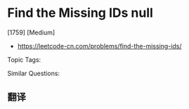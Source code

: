 # Find the Missing IDs null

[1759] [Medium]

- https://leetcode-cn.com/problems/find-the-missing-ids/

Topic Tags:

Similar Questions:

## 翻译
